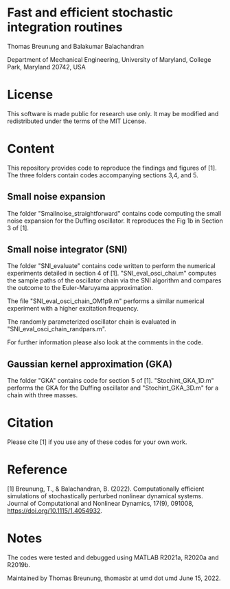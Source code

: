 # Fast and efficient stochastic integration routines

Thomas Breunung and Balakumar Balachandran

Department of Mechanical Engineering, University of Maryland, College Park, Maryland 20742, USA

# License
This software is made public for research use only. It may be modified and redistributed under the terms of the MIT License.

# Content
This repository provides code to reproduce the findings and figures of [1]. The three folders contain codes accompanying  sections 3,4, and 5. 

## Small noise expansion
The folder "Smallnoise_straightforward" contains code computing the small noise expansion for the Duffing oscillator. It reproduces the Fig 1b in Section 3 of [1]. 

## Small noise integrator (SNI)
The folder "SNI_evaluate" contains code written to perform the numerical experiments detailed in section 4 of [1].
"SNI_eval_osci_chai.m" computes the sample paths of the oscillator chain via the SNI algorithm and compares the outcome to the Euler-Maruyama approximation. 

The file "SNI_eval_osci_chain_OM1p9.m" performs a similar numerical experiment with a higher excitation frequency. 

The randomly parameterized  oscillator chain is evaluated in "SNI_eval_osci_chain_randpars.m". 

For further information please also look at the comments in the code. 

## Gaussian kernel approximation (GKA)
The folder "GKA" contains code for section 5 of [1]. "Stochint_GKA_1D.m" performs the GKA for the Duffing oscillator and "Stochint_GKA_3D.m" for a chain with three masses.

# Citation
Please cite [1] if you use any of these codes for your own work. 

# Reference
[1] Breunung, T., & Balachandran, B. (2022). Computationally efficient simulations of stochastically perturbed nonlinear dynamical systems. Journal of Computational and Nonlinear Dynamics, 17(9), 091008, https://doi.org/10.1115/1.4054932.

# Notes
The codes were tested and debugged using MATLAB R2021a, R2020a and R2019b. 

Maintained by Thomas Breunung, thomasbr at umd dot umd June 15, 2022.
